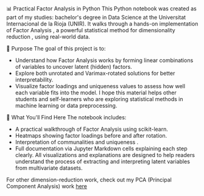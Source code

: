 📊 Practical Factor Analysis in Python
This Python notebook was created as part of my studies: bachelor's degree in Data Science at the Universitat Internacional de la Rioja (UNIR). It walks through a hands-on implementation of Factor Analysis , a powerful statistical method for dimensionality reduction , using real-world data.

🎯 Purpose
The goal of this project is to:
- Understand how Factor Analysis works by forming linear combinations of variables to uncover latent (hidden) factors.
- Explore both unrotated and Varimax-rotated solutions for better interpretability.
- Visualize factor loadings and uniqueness values to assess how well each variable fits into the model.
I hope this material helps other students and self-learners who are exploring statistical methods in machine learning or data preprocessing.

📁 What You'll Find Here
The notebook includes:
- A practical walkthrough of Factor Analysis using scikit-learn.
- Heatmaps showing factor loadings before and after rotation.
- Interpretation of communalities and uniqueness .
- Full documentation via Jupyter Markdown cells explaining each step clearly.
All visualizations and explanations are designed to help readers understand the process of extracting and interpreting latent variables from multivariate datasets.

For other dimension-reduction work, check out my PCA (Principal Component Analysis) work [here](https://github.com/jrbayguade/DataTreatment_DimensionalityReduction_PCA)
